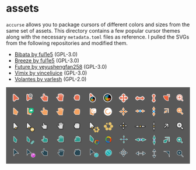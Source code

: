 # assets

`accurse` allows you to package cursors of different colors and sizes from the
same set of assets. This directory contains a few popular cursor themes along
with the necessary `metadata.toml` files as reference. I pulled the SVGs from
the following repositories and modified them.

- [Bibata by ful1e5](https://github.com/ful1e5/Bibata_Cursor) (GPL-3.0)
- [Breeze by ful1e5](https://github.com/ful1e5/BreezeX_Cursor) (GPL-3.0)
- [Future by yeyushengfan258](https://github.com/yeyushengfan258/Future-cursors) (GPL-3.0)
- [Vimix by vinceliuice](https://github.com/vinceliuice/Vimix-cursors) (GPL-3.0)
- [Volantes by varlesh](https://github.com/varlesh/volantes-cursors) (GPL-2.0)

![Cursor Showcase](showcase.svg)
